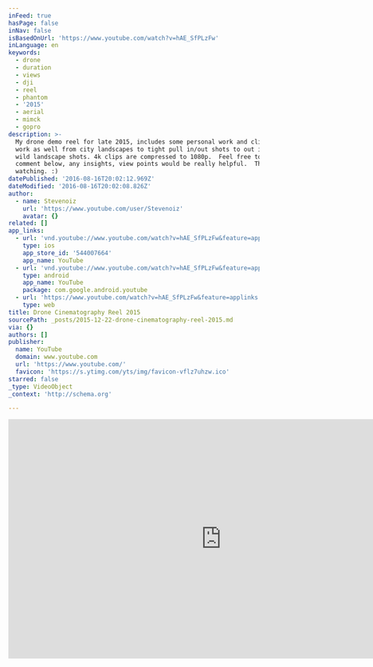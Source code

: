 ```yaml
---
inFeed: true
hasPage: false
inNav: false
isBasedOnUrl: 'https://www.youtube.com/watch?v=hAE_SfPLzFw'
inLanguage: en
keywords:
  - drone
  - duration
  - views
  - dji
  - reel
  - phantom
  - '2015'
  - aerial
  - mimck
  - gopro
description: >-
  My drone demo reel for late 2015, includes some personal work and clientele
  work as well from city landscapes to tight pull in/out shots to out in the
  wild landscape shots. 4k clips are compressed to 1080p.  Feel free to like and
  comment below, any insights, view points would be really helpful.  Thanks for
  watching. :)  
datePublished: '2016-08-16T20:02:12.969Z'
dateModified: '2016-08-16T20:02:08.826Z'
author:
  - name: Stevenoiz
    url: 'https://www.youtube.com/user/Stevenoiz'
    avatar: {}
related: []
app_links:
  - url: 'vnd.youtube://www.youtube.com/watch?v=hAE_SfPLzFw&feature=applinks'
    type: ios
    app_store_id: '544007664'
    app_name: YouTube
  - url: 'vnd.youtube://www.youtube.com/watch?v=hAE_SfPLzFw&feature=applinks'
    type: android
    app_name: YouTube
    package: com.google.android.youtube
  - url: 'https://www.youtube.com/watch?v=hAE_SfPLzFw&feature=applinks'
    type: web
title: Drone Cinematography Reel 2015
sourcePath: _posts/2015-12-22-drone-cinematography-reel-2015.md
via: {}
authors: []
publisher:
  name: YouTube
  domain: www.youtube.com
  url: 'https://www.youtube.com/'
  favicon: 'https://s.ytimg.com/yts/img/favicon-vflz7uhzw.ico'
starred: false
_type: VideoObject
_context: 'http://schema.org'

---
```

<iframe src="https://cdn.embedly.com/widgets/media.html?src=https%3A%2F%2Fwww.youtube.com%2Fembed%2FhAE_SfPLzFw%3Ffeature%3Doembed&amp;url=https%3A%2F%2Fwww.youtube.com%2Fwatch%3Fv%3DhAE_SfPLzFw&amp;image=https%3A%2F%2Fi.ytimg.com%2Fvi%2FhAE_SfPLzFw%2Fhqdefault.jpg&amp;key=b7d04c9b404c499eba89ee7072e1c4f7&amp;type=text%2Fhtml&amp;schema=youtube" width="854" height="480" scrolling="no" frameborder="0" allowfullscreen="allowfullscreen" style=""></iframe>